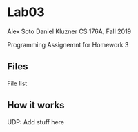 # Lab03

Alex Soto
Daniel Kluzner
CS 176A, Fall 2019

Programming Assignemnt for Homework 3

Files
-------------
File list


How it works
-------------

UDP:
	Add stuff here
